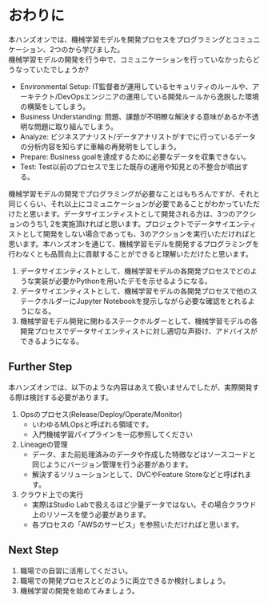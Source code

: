# おわりに

本ハンズオンでは、機械学習モデルを開発プロセスをプログラミングとコミュニケーション、2つのから学びました。  
機械学習モデルの開発を行う中で、コミュニケーションを行っていなかったらどうなっていたでしょうか?

* Environmental Setup: IT監督者が運用しているセキュリティのルールや、アーキテクト/DevOpsエンジニアの運用している開発ルールから逸脱した環境の構築をしてしまう。
* Business Understanding: 問題、課題が不明瞭な解決する意味があるか不透明な問題に取り組んでしまう。
* Analyze: ビジネスアナリスト/データアナリストがすでに行っているデータの分析内容を知らずに車輪の再発明をしてしまう。
* Prepare: Business goalを達成するために必要なデータを収集できない。
* Test: Test以前のプロセスで生じた既存の運用や知見との不整合が噴出する。

機械学習モデルの開発でプログラミングが必要なことはもちろんですが、それと同じくらい、それ以上にコミュニケーションが必要であることがわかっていただけたと思います。データサイエンティストとして開発される方は、3つのアクションのうち1, 2を実施頂ければと思います。プロジェクトでデータサイエンティストとして開発をしない場合であっても、3のアクションを実行いただければと思います。本ハンズオンを通じて、機械学習モデルを開発するプログラミングを行わなくとも品質向上に貢献することができると理解いただけたと思います。

1. データサイエンティストとして、機械学習モデルの各開発プロセスでどのような実装が必要かPythonを用いたデモを示せるようになる。
2. データサイエンティストとして、機械学習モデルの各開発プロセスで他のステークホルダーにJupyter Notebookを提示しながら必要な確認をとれるようになる。
3. 機械学習モデル開発に関わるステークホルダーとして、機械学習モデルの各開発プロセスでデータサイエンティストに対し適切な声掛け、アドバイスができるようになる。

## Further Step

本ハンズオンでは、以下のような内容はあえて扱いませんでしたが、実際開発する際は検討する必要があります。

1. Opsのプロセス(Release/Deploy/Operate/Monitor)
   * いわゆるMLOpsと呼ばれる領域です。
   * 入門機械学習パイプラインを一応参照してください
2. Lineageの管理
   * データ、また前処理済みのデータや作成した特徴などはソースコードと同じようにバージョン管理を行う必要があります。
   * 解決するソリューションとして、DVCやFeature Storeなどと呼ばれます。
3. クラウド上での実行
   * 実際はStudio Labで扱えるほど少量データではない。その場合クラウド上のリソースを使う必要があります。
   * 各プロセスの「AWSのサービス」を参照いただければと思います。

## Next Step

1. 職場での自習に活用してください。
2. 職場での開発プロセスとどのように両立できるか検討しましょう。
3. 機械学習の開発を始めてみましょう。
